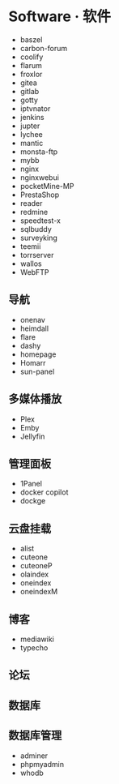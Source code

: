 # Software · 软件

- baszel
- carbon-forum
- coolify
- flarum
- froxlor
- gitea
- gitlab
- gotty
- iptvnator
- jenkins
- jupter
- lychee
- mantic
- monsta-ftp
- mybb
- nginx
- nginxwebui
- pocketMine-MP
- PrestaShop
- reader
- redmine
- speedtest-x
- sqlbuddy
- surveyking
- teemii
- torrserver
- wallos
- WebFTP

## 导航

- onenav
- heimdall
- flare
- dashy
- homepage
- Homarr
- sun-panel

## 多媒体播放

- Plex
- Emby
- Jellyfin

## 管理面板

- 1Panel
- docker copilot
- dockge

## 云盘挂载

- alist
- cuteone
- cuteoneP
- olaindex
- oneindex
- oneindexM

## 博客

- mediawiki
- typecho

## 论坛

## 数据库

## 数据库管理

- adminer
- phpmyadmin
- whodb
